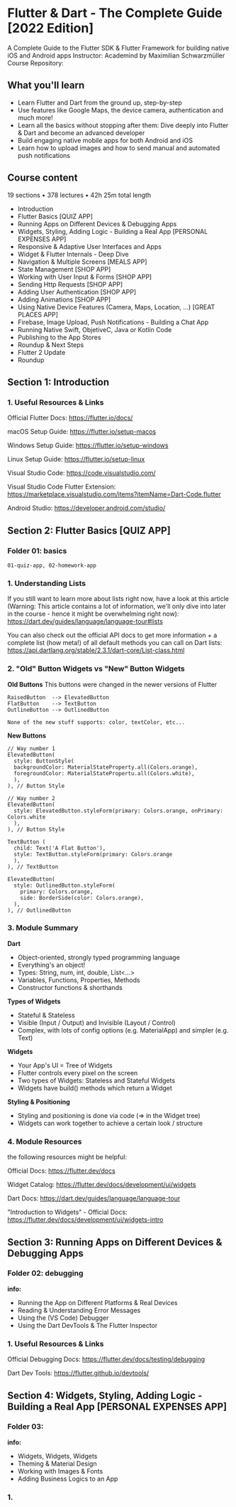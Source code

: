 # Flutter & Dart - The Complete Guide [2022 Edition]

A Complete Guide to the Flutter SDK & Flutter Framework for building native iOS and Android apps
Instructor: Academind by Maximilian Schwarzmüller
Course Repository:

## What you'll learn

- Learn Flutter and Dart from the ground up, step-by-step
- Use features like Google Maps, the device camera, authentication and much more!
- Learn all the basics without stopping after them: Dive deeply into Flutter & Dart and become an advanced developer
- Build engaging native mobile apps for both Android and iOS
- Learn how to upload images and how to send manual and automated push notifications

## Course content

19 sections • 378 lectures • 42h 25m total length

- Introduction
- Flutter Basics [QUIZ APP]
- Running Apps on Different Devices & Debugging Apps
- Widgets, Styling, Adding Logic - Building a Real App [PERSONAL EXPENSES APP]
- Responsive & Adaptive User Interfaces and Apps
- Widget & Flutter Internals - Deep Dive
- Navigation & Multiple Screens [MEALS APP]
- State Management [SHOP APP]
- Working with User Input & Forms [SHOP APP]
- Sending Http Requests [SHOP APP]
- Adding User Authentication [SHOP APP]
- Adding Animations [SHOP APP]
- Using Native Device Features (Camera, Maps, Location, ...) [GREAT PLACES APP]
- Firebase, Image Upload, Push Notifications - Building a Chat App
- Running Native Swift, ObjetiveC, Java or Kotlin Code
- Publishing to the App Stores
- Roundup & Next Steps
- Flutter 2 Update
- Roundup

## Section 1: Introduction

### 1. Useful Resources & Links

Official Flutter Docs: https://flutter.io/docs/

macOS Setup Guide: https://flutter.io/setup-macos

Windows Setup Guide: https://flutter.io/setup-windows

Linux Setup Guide: https://flutter.io/setup-linux

Visual Studio Code: https://code.visualstudio.com/

Visual Studio Code Flutter Extension: https://marketplace.visualstudio.com/items?itemName=Dart-Code.flutter

Android Studio: https://developer.android.com/studio/

## Section 2: Flutter Basics [QUIZ APP]

### Folder 01: basics

    01-quiz-app, 02-homework-app

### 1. Understanding Lists

If you still want to learn more about lists right now, have a look at this article (Warning: This article contains a lot of information, we'll only dive into later in the course - hence it might be overwhelming right now): https://dart.dev/guides/language/language-tour#lists

You can also check out the official API docs to get more information + a complete list (how meta!) of all default methods you can call on Dart lists: https://api.dartlang.org/stable/2.3.1/dart-core/List-class.html

### 2. "Old" Button Widgets vs "New" Button Widgets

**Old Buttons** This buttons were changed in the newer versions of Flutter

```
RaisedButton  --> ElevatedButton
FlatButton    --> TextButton
OutlineButton --> OutlinedButton

None of the new stuff supports: color, textColor, etc...
```

**New Buttons**

```
// Way number 1
ElevatedButton(
  style: ButtonStyle(
  backgroundColor: MaterialStateProperty.all(Colors.orange),
  foregroundColor: MaterialStatePropertu.all(Colors.white),
  ),
), // Button Style
```

```
// Way number 2
ElevatedButton(
  style: ElevatedButton.styleForm(primary: Colors.orange, onPrimary: Colors.white
  ),
), // Button Style
```

```
TextButton (
  child: Text('A Flat Button'),
  style: TextButton.styleForm(primary: Colors.orange
  ),
), // TextButton
```

```
ElevatedButton(
  style: OutlinedButton.styleForm(
    primary: Colors.orange,
    side: BorderSide(color: Colors.orange),
  ),
), // OutlinedButton
```

### 3. Module Summary

**Dart**

- Object-oriented, strongly typed programming language
- Everything's an object!
- Types: String, num, int, double, List<...>
- Variables, Functions, Properties, Methods
- Constructor functions & shorthands

**Types of Widgets**

- Stateful & Stateless
- Visible (Input / Output) and Invisible (Layout / Control)
- Complex, with lots of config options (e.g. MaterialApp) and simpler (e.g. Text)

**Widgets**

- Your App's UI = Tree of Widgets
- Flutter controls every pixel on the screen
- Two types of Widgets: Stateless and Stateful Widgets
- Widgets have build() methods which return a Widget

**Styling & Positioning**

- Styling and positioning is done via code (=> in the Widget tree)
- Widgets can work together to achieve a certain look / structure

### 4. Module Resources

the following resources might be helpful:

Official Docs: https://flutter.dev/docs

Widget Catalog: https://flutter.dev/docs/development/ui/widgets

Dart Docs: https://dart.dev/guides/language/language-tour

"Introduction to Widgets" - Official Docs:  
https://flutter.dev/docs/development/ui/widgets-intro

## Section 3: Running Apps on Different Devices & Debugging Apps

### Folder 02: debugging

**info:**

- Running the App on Different Platforms & Real Devices
- Reading & Understanding Error Messages
- Using the (VS Code) Debugger
- Using the Dart DevTools & The Flutter Inspector

### 1. Useful Resources & Links

Official Debugging Docs: https://flutter.dev/docs/testing/debugging

Dart Dev Tools: https://flutter.github.io/devtools/

## Section 4: Widgets, Styling, Adding Logic - Building a Real App [PERSONAL EXPENSES APP]

### Folder 03:

**info:**

- Widgets, Widgets, Widgets
- Theming & Material Design
- Working with Images & Fonts
- Adding Business Logics to an App

### 1.
